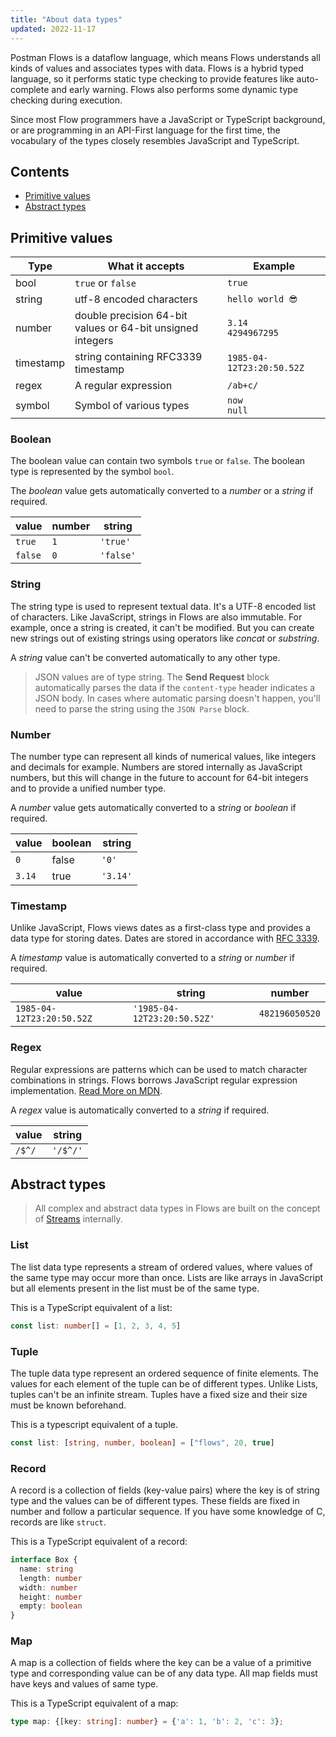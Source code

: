 ```yaml
---
title: "About data types"
updated: 2022-11-17
---
```


Postman Flows is a dataflow language, which means Flows understands all kinds of values and associates types with data. Flows is a hybrid typed language, so it performs static type checking to provide features like auto-complete and early warning. Flows also performs some dynamic type checking during execution.

Since most Flow programmers have a JavaScript or TypeScript background, or are programming in an API-First language for the first time, the vocabulary of the types closely resembles JavaScript and TypeScript.

## Contents

* [Primitive values](#primitive-values)
* [Abstract types](#abstract-types)

## Primitive values

| Type                 | What it accepts                                           | Example                   |
| -------------------- | --------------------------------------------------------- | ------------------------- |
| bool                 | `true` or `false`                                     | `true`                    |
| string               | utf-8 encoded characters                                  | `hello world 😎`              |
| number               | double precision 64-bit values or 64-bit unsigned integers | `3.14` <br> `4294967295`  |
| timestamp            | string containing RFC3339 timestamp                       | `1985-04-12T23:20:50.52Z` |
| regex                | A regular expression                                      | `/ab+c/`                  |
| symbol               | Symbol of various types                                    | `now` <br> `null`      |

### Boolean

The boolean value can contain two symbols `true` or `false`. The boolean type is represented by the symbol `bool`.

The _boolean_ value gets automatically converted to a _number_ or a _string_ if required.

| value   | number | string    |
| ------- | ------ | --------- |
| `true`  | `1`    | `'true'`  |
| `false` | `0`    | `'false'` |

### String

The string type is used to represent textual data. It's a UTF-8 encoded list of characters. Like JavaScript, strings in Flows are also immutable. For example, once a string is created, it can't be modified. But you can create new strings out of existing strings using operators like _concat_ or _substring_.

A _string_ value can't be converted automatically to any other type.

> JSON values are of type string. The **Send Request** block automatically parses the data if the `content-type` header indicates a JSON body. In cases where automatic parsing doesn't happen, you'll need to parse the string using the `JSON Parse` block.

### Number

The number type can represent all kinds of numerical values, like integers and decimals for example. Numbers are stored internally as JavaScript numbers, but this will change in the future to account for 64-bit integers and to provide a unified number type.

A _number_ value gets automatically converted to a _string_ or _boolean_ if required.

| value  | boolean | string   |
| ------ | ------- | -------- |
| `0`    | false   | `'0'`    |
| `3.14` | true    | `'3.14'` |

### Timestamp

Unlike JavaScript, Flows views dates as a first-class type and provides a data type for storing dates. Dates are stored in accordance with [RFC 3339](https://datatracker.ietf.org/doc/html/rfc3339).

A _timestamp_ value is automatically converted to a _string_ or _number_ if required.

| value                     | string                      | number         |
| ------------------------- | --------------------------- | -------------- |
| `1985-04-12T23:20:50.52Z` | `'1985-04-12T23:20:50.52Z'` | `482196050520` |

### Regex

Regular expressions are patterns which can be used to match character combinations in strings. Flows borrows JavaScript regular expression implementation. [Read More on MDN](https://developer.mozilla.org/en-US/docs/Web/JavaScript/Guide/Regular_Expressions).

A _regex_ value is automatically converted to a _string_ if required.

| value  | string   |
| ------ | -------- |
| `/$^/` | `'/$^/'` |

## Abstract types

> All complex and abstract data types in Flows are built on the concept of [Streams](<https://en.wikipedia.org/wiki/Stream_(computing)>) internally.

### List

The list data type represents a stream of ordered values, where values of the same type may occur more than once. Lists are like arrays in JavaScript but all elements present in the list must be of the same type.

This is a TypeScript equivalent of a list:

```ts
const list: number[] = [1, 2, 3, 4, 5]
```

### Tuple

The tuple data type represent an ordered sequence of finite elements. The values for each element of the tuple can be of different types. Unlike Lists, tuples can't be an infinite stream. Tuples have a fixed size and their size must be known beforehand.

This is a typescript equivalent of a tuple.

```ts
const list: [string, number, boolean] = ["flows", 20, true]
```

### Record

A record is a collection of fields (key-value pairs) where the key is of string type and the values can be of different types. These fields are fixed in number and follow a particular sequence. If you have some knowledge of C, records are like `struct`.

This is a TypeScript equivalent of a record:

```ts
interface Box {
  name: string
  length: number
  width: number
  height: number
  empty: boolean
}
```

### Map

A map is a collection of fields where the key can be a value of a primitive type and
corresponding value can be of any data type. All map fields must have keys and values of same type.

This is a TypeScript equivalent of a map:

```ts
type map: {[key: string]: number} = {'a': 1, 'b': 2, 'c': 3};
```

